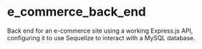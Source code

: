 # e_commerce_back_end
Back end for an e-commerce site using a working Express.js API, configuring it to use Sequelize to interact with a MySQL database.
